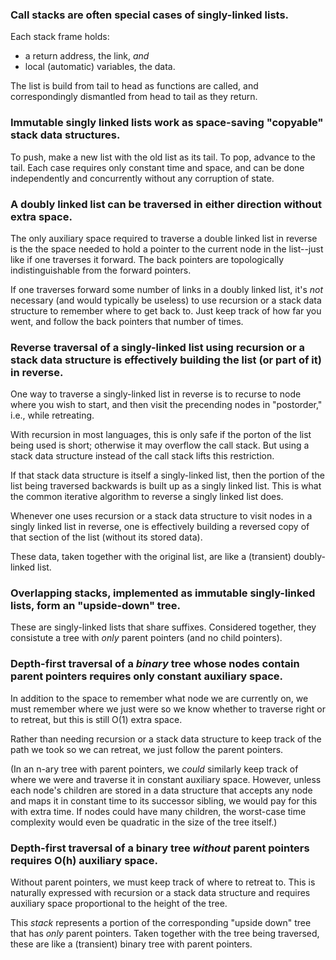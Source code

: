 ### Call stacks are often special cases of singly-linked lists.

Each stack frame holds:

- a return address, the link, *and*
- local (automatic) variables, the data.

The list is build from tail to head as functions are called, and correspondingly dismantled from head to tail as they return.

### Immutable singly linked lists work as space-saving "copyable" stack data structures.

To push, make a new list with the old list as its tail. To pop, advance to the tail. Each case requires only constant time and space, and can be done independently and concurrently without any corruption of state.

### A doubly linked list can be traversed in either direction without extra space.

The only auxiliary space required to traverse a double linked list in reverse is the the space needed to hold a pointer to the current node in the list--just like if one traverses it forward. The back pointers are topologically indistinguishable from the forward pointers.

If one traverses forward some number of links in a doubly linked list, it's *not* necessary (and would typically be useless) to use recursion or a stack data structure to remember where to get back to. Just keep track of how far you went, and follow the back pointers that number of times.

### Reverse traversal of a singly-linked list using recursion or a stack data structure is effectively building the list (or part of it) in reverse.

One way to traverse a singly-linked list in reverse is to recurse to node where you wish to start, and then visit the precending nodes in "postorder," i.e., while retreating.

With recursion in most languages, this is only safe if the porton of the list being used is short; otherwise it may overflow the call stack. But using a stack data structure instead of the call stack lifts this restriction.

If that stack data structure is itself a singly-linked list, then the portion of the list being traversed backwards is built up as a singly linked list. This is what the common iterative algorithm to reverse a singly linked list does.

Whenever one uses recursion or a stack data structure to visit nodes in a singly linked list in reverse, one is effectively building a reversed copy of that section of the list (without its stored data).

These data, taken together with the original list, are like a (transient) doubly-linked list.

### Overlapping stacks, implemented as immutable singly-linked lists, form an "upside-down" tree.

These are singly-linked lists that share suffixes. Considered together, they consistute a tree with *only* parent pointers (and no child pointers).

### Depth-first traversal of a *binary* tree whose nodes contain parent pointers requires only constant auxiliary space.

In addition to the space to remember what node we are currently on, we must remember where we just were so we know whether to traverse right or to retreat, but this is still O(1) extra space.

Rather than needing recursion or a stack data structure to keep track of the path we took so we can retreat, we just follow the parent pointers.

(In an n-ary tree with parent pointers, we *could* similarly keep track of where we were and traverse it in constant auxiliary space. However, unless each node's children are stored in a data structure that accepts any node and maps it in constant time to its successor sibling, we would pay for this with extra time. If nodes could have many children, the worst-case time complexity would even be quadratic in the size of the tree itself.)

### Depth-first traversal of a binary tree *without* parent pointers requires O(h) auxiliary space.

Without parent pointers, we must keep track of where to retreat to. This is naturally expressed with recursion or a stack data structure and requires auxiliary space proportional to the height of the tree.

This *stack* represents a portion of the corresponding "upside down" tree that has *only* parent pointers. Taken together with the tree being traversed, these are like a (transient) binary tree with parent pointers.

